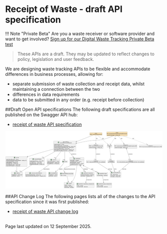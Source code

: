 # Receipt of Waste - draft API specification

!!! Note "Private Beta"
    Are you a waste receiver or software provider and want to get involved? [Sign up for our Digital Waste Tracking Private Beta test](private-beta-comms-sign-up.md)

> These APIs are a draft. They may be updated to reflect changes to policy, legislation and user feedback.

We are designing waste tracking APIs to be flexible and accommodate differences in business processes, allowing for:

- separate submission of waste collection and receipt data, whilst maintaining a connection between the two
- differences in data requirements
- data to be submitted in any order (e.g. receipt before collection)

##Draft Open API specifications
The following draft specifications are all published on the Swagger API hub:

- [receipt of waste API specification](https://defra.github.io/waste-tracking-service/apiSpecifications/index.html)

[![image](defra-spec.png)](defra-spec.png)

##API Change Log
The following pages lists all of the changes to the API specification since it was first published:

- [receipt of waste API change log](https://github.com/DEFRA/waste-tracking-service/wiki/Waste-Tracking-Service-API-Changelog)

<br/>Page last updated on 12 September 2025.
